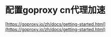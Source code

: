 # 配置goproxy cn代理加速

[https://goproxy.io/zh/docs/getting-started.html](https://goproxy.io/zh/docs/getting-started.html)


